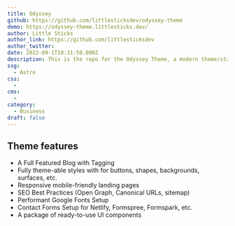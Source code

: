 ```yaml
---
title: Odyssey
github: https://github.com/littlesticksdev/odyssey-theme
demo: https://odyssey-theme.littlesticks.dev/
author: Little Sticks
author_link: https://github.com/littlesticksdev
author_twitter:
date: 2022-09-1T10:31:50.000Z
description: This is the repo for the Odyssey Theme, a modern theme/starter for a business or startup's marketing website. It provides landing page examples, a full-featured blog, contact forms, and more.
ssg:
  - Astro
css:
  - 
cms:
  - 
category:
  - Business
draft: false
---
```


## Theme features

- A Full Featured Blog with Tagging
- Fully theme-able styles with for buttons, shapes, backgrounds, surfaces, etc.
- Responsive mobile-friendly landing pages
- SEO Best Practices (Open Graph, Canonical URLs, sitemap)
- Performant Google Fonts Setup
- Contact Forms Setup for Netlify, Formspree, Formspark, etc.
- A package of ready-to-use UI components